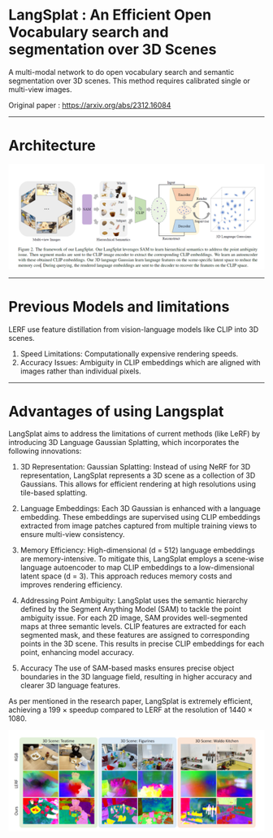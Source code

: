 # LangSplat : An Efficient Open Vocabulary search and segmentation over 3D Scenes
A multi-modal network to do open vocabulary search and semantic segmentation over 3D scenes.
This method requires calibrated single or multi-view images.

Original paper : https://arxiv.org/abs/2312.16084

--------------------
# Architecture 

![](https://github.com/joshir199/LangSplat-Efficient-Open-Vocabulary-search-and-segmentation-over-3D-Scenes/blob/main/images/Langsplat_architecture.png)


--------------
# Previous Models and limitations
LERF use feature distillation from vision-language models like CLIP into 3D scenes.
1. Speed Limitations:
     Computationally expensive rendering speeds.
3. Accuracy Issues:
     Ambiguity in CLIP embeddings which are aligned with images rather than individual pixels.



********************************
# Advantages of using Langsplat

LangSplat aims to address the limitations of current methods (like LeRF) by introducing 3D Language Gaussian Splatting, which incorporates the following innovations:

1. 3D Representation:
        Gaussian Splatting: Instead of using NeRF for 3D representation, LangSplat represents a 3D scene as a collection of 3D Gaussians. This allows for efficient rendering at high resolutions using tile-based 
        splatting.

2. Language Embeddings:
        Each 3D Gaussian is enhanced with a language embedding.
        These embeddings are supervised using CLIP embeddings extracted from image patches captured from multiple training views to ensure multi-view consistency.

3. Memory Efficiency:
        High-dimensional (d = 512) language embeddings are memory-intensive. To mitigate this, LangSplat employs a scene-wise language autoencoder to map CLIP embeddings to a low-dimensional latent space (d = 3).
        This approach reduces memory costs and improves rendering efficiency.

4. Addressing Point Ambiguity:
        LangSplat uses the semantic hierarchy defined by the Segment Anything Model (SAM) to tackle the point ambiguity issue.
        For each 2D image, SAM provides well-segmented maps at three semantic levels. CLIP features are extracted for each segmented mask, and these features are assigned to corresponding points in the 3D 
        scene. This results in precise CLIP embeddings for each point, enhancing model accuracy.

5. Accuracy
        The use of SAM-based masks ensures precise object boundaries in the 3D language field, resulting in higher accuracy and clearer 3D language features.


As per mentioned in the research paper, LangSplat is extremely efficient, achieving a 199 × speedup compared to LERF at the resolution of 1440 × 1080.


![](https://github.com/joshir199/LangSplat-Efficient-Open-Vocabulary-search-and-segmentation-over-3D-Scenes/blob/main/images/langsplat_and_lerf_result_comparison.png)
